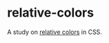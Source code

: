 # relative-colors

A study on [relative colors](https://developer.mozilla.org/en-US/docs/Web/CSS/CSS_colors/Relative_colors) in CSS.
